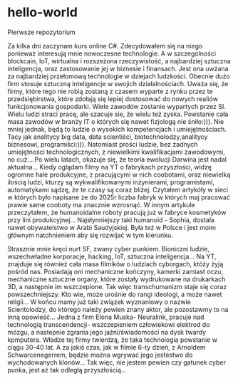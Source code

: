 # hello-world
Pierwsze repozytorium

Za kilka dni zaczynam kurs online C#. Zdecydowałem się na niego ponieważ interesują mnie nowoczesne technologie.
A w szczególności blockcain, IoT, wirtualna i rozszeżona rzeczywistość, a najbardziej sztuczna inteligencja, oraz 
zastosowanie jej w biznesie i finansach. Jest ona uwżana za najbardziej przełomową technologie w dziejach ludzkości.
Obecnie dużo firm stosuje sztuczną inteligencje w swojich działalnościach. Uważa się, że firmy, które tego nie robią 
zostaną  z czasem wyparte z rynku przez te przedsiębirstwa, które zdołają się lepiej dostosować do nowych realiów 
funkcjonowania gospodarki. Wiele zawodów zostanie wypartych przez SI. Wielu ludzi straci pracę, ale szacuje sie, że
wielu też zyska. Powstanie cała masa zawodów w branży IT o których się nawet fizjologą nie śniło:))). 
Nie mniej jednak, będą to ludzie o wysokich kompetencjach i umiejętnościach. Tacy jak analitycy big data, data scientiści,
biotechnolodzy,analitycy biznesowi, programiści:))). Natomiast prości ludzie, bez żadnych umiejętności technologicznych, 
z niewielkimi kwalifikacjami zawodowymi, no cuż....Po wielu latach, okazuje się, że teoria ewolucji Darwina jest nadal aktualna...
Kiedy oglądam filmy na YT o fabrykach przyszłości, widzę ogromne hale produkcyjne, z pracującymi w nich coobotami, oraz niewielką 
ilością ludzi, kturzy są wykwalifikowanymi inżynierami, programistami, automatykami sądzę, że te czasy są coraz bliżej.
Czytałem artykóły w sieci w których było napisane że do 2025r liczba fabryk w których maj pracować prawie same cooboty ma znacznie
wzrosnąć. W innym artykule przeczytałem, że humanoidalne roboty pracują już w fabryce kosmetyków przy lini produkcyjnej...
Najsłynniejszy taki humanoid - Sophia, dostała nawet obywatelstwo w Arabi Saudyjskiej. Była też w Polsce i jest moim głównym 
natchnieniem aby się rozwijać w tym kierunku.

Strasznie mnie kręci nurt SF, zwany cyber punkiem. Bioniczni ludzie, wszechwładne korporacje, hacking, IoT, sztuczna inteligencja...
Na YT, znajduje się również cała masa filmików o ludziach cyborgach, któży żyją pośród nas. Posiadają oni mechaniczne kończyny,
kamerki zamiast oczu, mechaniczne sztuczne organy, które zostały wydrukowane na drukarkach 3D, a następnie im wszczepione.
Tak więc transchumanizm staje się coraz powszechniejszy. Kto wie, może urośnie do rangi ideologi, a może nawet religii...
W końcu mamy już taki związek wyznaniowy o nazwie Scientolodzy, do którego należy pewien znany aktor, ale pozostawmy to na 
inną opowieść... Jedna z firm Elona Muska- Neuralink, pracuje nad technologią transcendencji- wszczepieniem człowiekowi
elektrod do mózgu, a nastepnie zgrania jego jaźni/świadomości na dysk twardy kpmputera. Władze tej firmy twierdzą, że taka
technologia powstanie w ciągu 30-40 lat. A za jakiś czas, jak w filmie 6-ty dzień, z Arnoldem Schwarcenegerrem, będzie można 
wgrywać jego jestestwo do wychodowanych klonów... Tak więc, nie jestem pewien czy gatunek cyber punka, jest aż tak odległą przyszłością...




